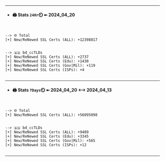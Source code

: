 

---
- #### 🖨️ **Stats** `24Hr`⏲️ ➼ 2024_04_20
```console


--> 🌐 Total
[+] New/ReNewed SSL Certs (ALL): +12398817


--> 🇧🇩 bd_ccTLDs
[+] New/ReNewed SSL Certs (ALL): +2737
[+] New/ReNewed SSL Certs (Edu): +1430
[+] New/ReNewed SSL Certs (Gov|Mil): +119
[+] New/ReNewed SSL Certs (ISPs): +4


```

---
- #### 🖨️ **Stats** `7Days`⏲️ ➼ 2024_04_20 <--> 2024_04_13
```console


--> 🌐 Total
[+] New/ReNewed SSL Certs (ALL): +56095098


--> 🇧🇩 bd_ccTLDs
[+] New/ReNewed SSL Certs (ALL): +9489
[+] New/ReNewed SSL Certs (Edu): +3345
[+] New/ReNewed SSL Certs (Gov|Mil): +565
[+] New/ReNewed SSL Certs (ISPs): +12


```

---


